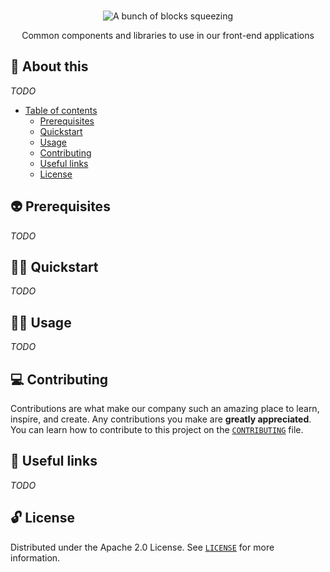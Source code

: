 <p align="center">
  <br>
   <img src="https://media.giphy.com/media/MvovQGsMBY9H2/giphy.gif" alt="A bunch of blocks squeezing" title="Design System header's GIF" />
  <br>
</p>
<p align="center">
Common components and libraries to use in our front-end applications 
</p>

## 📖 About this

_TODO_

* [Table of contents](#)
  * [Prerequisites](#-prerequisites)
  * [Quickstart](#-quickstart)
  * [Usage](#-usage)
  * [Contributing](#-contributing)
  * [Useful links](#-useful-links)
  * [License](#-license)

## 👽 Prerequisites

_TODO_

## 🧙‍♂️ Quickstart

_TODO_

## 👩‍🔬 Usage

_TODO_

## 💻 Contributing

Contributions are what make our company such an amazing place to learn, inspire, and create. Any contributions you make are **greatly appreciated**. You can learn how to contribute to this project on the [`CONTRIBUTING`](CONTRIBUTING.md) file.

## 🔗 Useful links

_TODO_

## 🔓 License

Distributed under the Apache 2.0 License. See [`LICENSE`](LICENSE) for more information.
